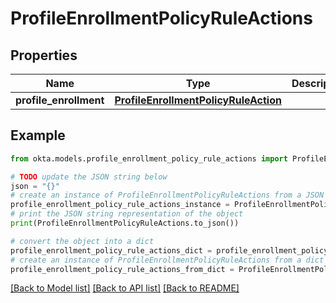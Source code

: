 # ProfileEnrollmentPolicyRuleActions


## Properties

Name | Type | Description | Notes
------------ | ------------- | ------------- | -------------
**profile_enrollment** | [**ProfileEnrollmentPolicyRuleAction**](ProfileEnrollmentPolicyRuleAction.md) |  | [optional] 

## Example

```python
from okta.models.profile_enrollment_policy_rule_actions import ProfileEnrollmentPolicyRuleActions

# TODO update the JSON string below
json = "{}"
# create an instance of ProfileEnrollmentPolicyRuleActions from a JSON string
profile_enrollment_policy_rule_actions_instance = ProfileEnrollmentPolicyRuleActions.from_json(json)
# print the JSON string representation of the object
print(ProfileEnrollmentPolicyRuleActions.to_json())

# convert the object into a dict
profile_enrollment_policy_rule_actions_dict = profile_enrollment_policy_rule_actions_instance.to_dict()
# create an instance of ProfileEnrollmentPolicyRuleActions from a dict
profile_enrollment_policy_rule_actions_from_dict = ProfileEnrollmentPolicyRuleActions.from_dict(profile_enrollment_policy_rule_actions_dict)
```
[[Back to Model list]](../README.md#documentation-for-models) [[Back to API list]](../README.md#documentation-for-api-endpoints) [[Back to README]](../README.md)


